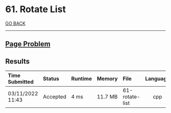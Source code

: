 # 61. Rotate List

[GO BACK](../README.md)

___

## [Page Problem](https://leetcode.com/problems/rotate-list/)

## Results

| Time Submitted   | Status   | Runtime | Memory  | File           | Language |
| :--------------- | :------- | :------ | :------ | :------------- | :------: |
| 03/11/2022 11:43 | Accepted | 4 ms    | 11.7 MB | 61-rotate-list |   cpp    |

